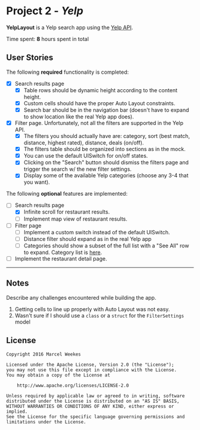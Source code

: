 # Project 2 - *Yelp*

**YelpLayout** is a Yelp search app using the [Yelp API](http://www.yelp.com/developers/documentation/v2/search_api).

Time spent: **8** hours spent in total

## User Stories

The following **required** functionality is completed:

- [x] Search results page
   - [x] Table rows should be dynamic height according to the content height.
   - [x] Custom cells should have the proper Auto Layout constraints.
   - [x] Search bar should be in the navigation bar (doesn't have to expand to show location like the real Yelp app does).
- [x] Filter page. Unfortunately, not all the filters are supported in the Yelp API.
   - [x] The filters you should actually have are: category, sort (best match, distance, highest rated), distance, deals (on/off).
   - [x] The filters table should be organized into sections as in the mock.
   - [x] You can use the default UISwitch for on/off states.
   - [x] Clicking on the "Search" button should dismiss the filters page and trigger the search w/ the new filter settings.
   - [x] Display some of the available Yelp categories (choose any 3-4 that you want).

The following **optional** features are implemented:

- [ ] Search results page
   - [x] Infinite scroll for restaurant results.
   - [ ] Implement map view of restaurant results.
- [ ] Filter page
   - [ ] Implement a custom switch instead of the default UISwitch.
   - [ ] Distance filter should expand as in the real Yelp app
   - [ ] Categories should show a subset of the full list with a "See All" row to expand. Category list is [here](http://www.yelp.com/developers/documentation/category_list).
- [ ] Implement the restaurant detail page.

<!---
## TODO

**DELETE** this section before submitting for review.

This is a personal todo list as I step through the assignment.
- [x] Project setup: fork repo and build headless client
- [x] Add tableView with basic prototype cells
- [x] Use AutoLayout to configure custom cells
- [x] Add Search Bar in the navigation bar
- [x] Add Settings ViewController (using TableViewController and static cells)
  - [x] Embed Settings ViewController in NavigationController
  - [x] layout static cells
  - [x] disable cell selection
  - [x] configure IBOutlets back to UISwitch in FiltersTableViewController
  - [x] configure UITableCell selection in FiltersTableViewController delegate
- [x] Add FilterSettings class
- [x] Add API support for distance (`radius_filter`)
- [x] configure Distance cell selection in FiltersTableViewController
---
- [x] Search bar enhancements
  - [x] Hint text in empty search field
  - [x] Allow empty search (search button disabled on keyboard)
  - [x] Keyboard suggestions (`searchBar.autocorrectionType = .Default`)
- [ ] Refactor to include `Business.searchWithFilterSettings()`
- [x] Infinite scroll for restaurant results
  - [x] implement `UIScrollViewDelegate` and loadingAdditonal state
  - [x] API call for additional results
  - [x] Display and dismiss activity indicator
  - [x] Add MBProgressHUD pod
- [ ] Search results page
  - [ ] no results view
  - [ ] scroll table back to top after search
- [ ] HUD for any asynchronous network calls
- [ ] Review Assignment #1 feedback
- [ ] Occasional crash on business with null imageURL

***

The following **additional** features are implemented:

- [ ] List anything else that you can get done to improve the app functionality!

Please list two areas of the assignment you'd like to **discuss further with your peers** during the next class (examples include better ways to implement something, how to extend your app in certain ways, etc):

1.
2.

## Video Walkthrough

Here's a walkthrough of implemented user stories:

![Video Walkthrough](YelpRequired.gif)

GIF created with [LiceCap](http://www.cockos.com/licecap/).
--->

***

## Notes

Describe any challenges encountered while building the app.

1. Getting cells to line up properly with Auto Layout was not easy.
2. Wasn't sure if I should use a `class` or a `struct` for the `FilterSettings` model

## License

    Copyright 2016 Marcel Weekes

    Licensed under the Apache License, Version 2.0 (the "License");
    you may not use this file except in compliance with the License.
    You may obtain a copy of the License at

        http://www.apache.org/licenses/LICENSE-2.0

    Unless required by applicable law or agreed to in writing, software
    distributed under the License is distributed on an "AS IS" BASIS,
    WITHOUT WARRANTIES OR CONDITIONS OF ANY KIND, either express or implied.
    See the License for the specific language governing permissions and
    limitations under the License.
